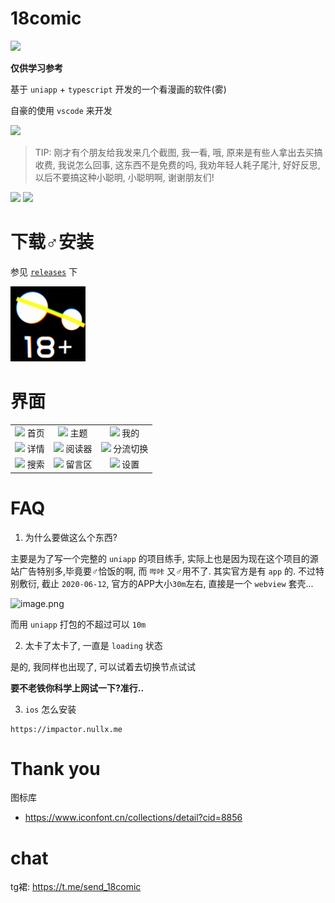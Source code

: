 # 18comic

![](https://18comic.one/media/logo/new_logo.png?v=2020000525)

**仅供学习参考**

基于 `uniapp` + `typescript` 开发的一个看漫画的软件(雾)

自豪的使用 `vscode` 来开发

![](https://img.shields.io/badge/style-hello--world-green?logo=visual-studio-code&style=for-the-badge&label=vscode)


> TIP: 刚才有个朋友给我发来几个截图, 我一看, 哦, 原来是有些人拿出去买搞收费, 我说怎么回事, 这东西不是免费的吗, 我劝年轻人耗子尾汁, 好好反思, 以后不要搞这种小聪明, 小聪明啊, 谢谢朋友们!

<img src="https://i.loli.net/2020/11/26/te5hMk3sN7gz2PC.png" width="120" />
<img src="https://i.loli.net/2020/11/26/MsfyK1uEXQxwYWj.png" width="160" />



# 下载♂安装

参见 [`releases`]() 下

<img src="./app.png" width="120">

# 界面

|    |            |   |
|:----------:|:-------------:|:------:|
| ![](https://cdn.jsdelivr.net/gh/waifu-project/18comic-live/previews/首页.png) 首页 |  ![](https://cdn.jsdelivr.net/gh/waifu-project/18comic-live/previews/主题.png) 主题 |  ![](https://cdn.jsdelivr.net/gh/waifu-project/18comic-live/previews/我的.png) 我的 |
| ![](https://cdn.jsdelivr.net/gh/waifu-project/18comic-live/previews/漫画详情.png) 详情 |  ![](https://cdn.jsdelivr.net/gh/waifu-project/18comic-live/previews/阅读器.png) 阅读器 |  ![](https://cdn.jsdelivr.net/gh/waifu-project/18comic-live/previews/分流切换.png) 分流切换 |
| ![](https://cdn.jsdelivr.net/gh/waifu-project/18comic-live/previews/搜索.png) 搜索 |  ![](https://cdn.jsdelivr.net/gh/waifu-project/18comic-live/previews/留言区.png) 留言区 |  ![](https://cdn.jsdelivr.net/gh/waifu-project/18comic-live/previews/设置.png) 设置 |


# FAQ

1. 为什么要做这么个东西?

主要是为了写一个完整的 `uniapp` 的项目练手, 实际上也是因为现在这个项目的源站广告特别多,毕竟要♂恰饭的啊, 而 `哔咔` 又♂用不了. 其实官方是有 `app` 的. 不过特别敷衍, 截止 `2020-06-12`, 官方的APP大小`30m`左右, 直接是一个 `webview` 套壳...

![image.png](https://i.loli.net/2020/06/12/hmWY6F87LCVsycz.png)

而用 `uniapp` 打包的不超过可以 `10m`


2. 太卡了太卡了, 一直是 `loading` 状态

是的, 我同样也出现了, 可以试着去切换节点试试

**要不老铁你科学上网试一下?准行..**

3. `ios` 怎么安装

```
https://impactor.nullx.me
```


# Thank you

图标库

- https://www.iconfont.cn/collections/detail?cid=8856

# chat

tg裙: https://t.me/send_18comic